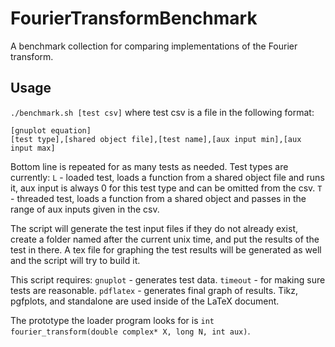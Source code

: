 # FourierTransformBenchmark
A benchmark collection for comparing implementations of the Fourier transform.

## Usage
`./benchmark.sh [test csv]` where test csv is a file in the following format:
```[smallest input power],[largest input power],[timeout in seconds]
[gnuplot equation]
[test type],[shared object file],[test name],[aux input min],[aux input max]
```
Bottom line is repeated for as many tests as needed.
Test types are currently:
`L` - loaded test, loads a function from a shared object file and runs it, aux input is always 0 for this test type and can be omitted from the csv.
`T` - threaded test, loads a function from a shared object and passes in the range of aux inputs given in the csv.

The script will generate the test input files if they do not already exist, create a folder named after the current unix time, and put the results of the test in there. A tex file for graphing the test results will be  generated as well and the script will try to build it.

This script requires:
`gnuplot` - generates test data.
`timeout` - for making sure tests are reasonable.
`pdflatex` - generates final graph of results.
Tikz, pgfplots, and standalone are used inside of the LaTeX document.

The prototype the loader program looks for is `int fourier_transform(double complex* X, long N, int aux)`.
